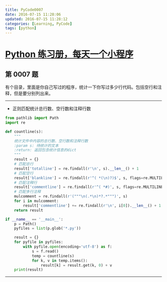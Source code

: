 ```yaml
---
title: PyCode0007
date: 2016-07-15 11:28:06
updated: 2016-07-15 11:28:12
categories: [Learning, PyCode]
tags: [python]
---
```


# [Python 练习册，每天一个小程序](https://github.com/xiaofeig/show-me-the-code)

## 第 0007 题

有个目录，里面是你自己写过的程序，统计一下你写过多少行代码。包括空行和注释，但是要分别列出来。

<!-- more -->

------------

- 正则匹配统计总行数、空行数和注释行数

```python
from pathlib import Path
import re

def countline(s):
    """
    统计文件中内容的总行数、空行数和注释行数
    :param s: 待统计的文本
    :return: 返回包含统计信息的dict
    """
    result = {}
    # 匹配总行
    result['totalline'] = re.findall(r'\n', s).__len__() + 1
    # 匹配空行
    result['blankline'] = re.findall(r'^( *(\n)?)$', s, flags=re.MULTILINE).__len__()
    # 匹配注释行
    result['commentline'] = re.findall(r'^( *#)', s, flags=re.MULTILINE).__len__()
    # 匹配多行注释
    mulcomment = re.findall(r'("""\n(.*\n)*?.*""")', s)
    for i in mulcomment:
        result['commentline'] += re.findall(r'\n', i[0]).__len__() + 1
    return result

if __name__ == '__main__':
    p = Path()
    pyfiles = list(p.glob('*.py'))

    result = {}
    for pyfile in pyfiles:
        with pyfile.open(encoding='utf-8') as f:
            s = f.read()
            temp = countline(s)
            for k, v in temp.items():
                result[k] = result.get(k, 0) + v
    print(result)
```

------------
